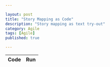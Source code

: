 ```yaml
---

layout: post
title: "Story Mapping as Code"
description: "Story mapping as text try-out"
category: Agile
tags: [Agile]
published: true

---
```



| Code | Run |  
|------|-----| 